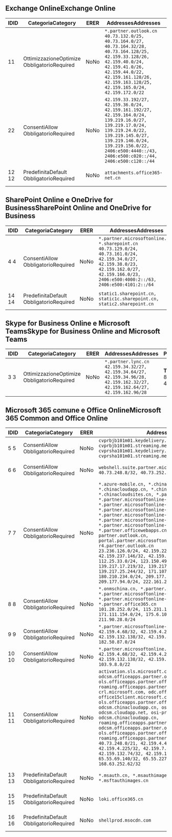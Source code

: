 <!--THIS FILE IS AUTOMATICALLY GENERATED. MANUAL CHANGES WILL BE OVERWRITTEN.-->
<!--Please contact the Office 365 Endpoints team with any questions.-->
<!--China endpoints version 2020032700-->
<!--File generated 2020-03-27 11:00:11.9084-->

## <a name="exchange-online"></a><span data-ttu-id="30d9f-101">Exchange Online</span><span class="sxs-lookup"><span data-stu-id="30d9f-101">Exchange Online</span></span>

<span data-ttu-id="30d9f-102">ID</span><span class="sxs-lookup"><span data-stu-id="30d9f-102">ID</span></span> | <span data-ttu-id="30d9f-103">Categoria</span><span class="sxs-lookup"><span data-stu-id="30d9f-103">Category</span></span> | <span data-ttu-id="30d9f-104">ER</span><span class="sxs-lookup"><span data-stu-id="30d9f-104">ER</span></span> | <span data-ttu-id="30d9f-105">Addresses</span><span class="sxs-lookup"><span data-stu-id="30d9f-105">Addresses</span></span> | <span data-ttu-id="30d9f-106">Porte</span><span class="sxs-lookup"><span data-stu-id="30d9f-106">Ports</span></span>
-- | -------------------- | -- | ---------------------------------------------------------------------------------------------------------------------------------------------------------------------------------------------------------------------------------------------- | ------------------------
<span data-ttu-id="30d9f-107">1</span><span class="sxs-lookup"><span data-stu-id="30d9f-107">1</span></span> | <span data-ttu-id="30d9f-108">Ottimizzazione</span><span class="sxs-lookup"><span data-stu-id="30d9f-108">Optimize</span></span><BR><span data-ttu-id="30d9f-109">Obbligatorio</span><span class="sxs-lookup"><span data-stu-id="30d9f-109">Required</span></span> | <span data-ttu-id="30d9f-110">No</span><span class="sxs-lookup"><span data-stu-id="30d9f-110">No</span></span> | `*.partner.outlook.cn`<BR>`40.73.132.0/25, 40.73.164.0/27, 40.73.164.32/28, 40.73.164.128/25, 42.159.33.128/26, 42.159.40.0/24, 42.159.41.0/26, 42.159.44.0/22, 42.159.161.128/26, 42.159.163.128/25, 42.159.165.0/24, 42.159.172.0/22` | <span data-ttu-id="30d9f-111">**TCP:** 443, 80</span><span class="sxs-lookup"><span data-stu-id="30d9f-111">**TCP:** 443, 80</span></span>
<span data-ttu-id="30d9f-112">2</span><span class="sxs-lookup"><span data-stu-id="30d9f-112">2</span></span> | <span data-ttu-id="30d9f-113">Consenti</span><span class="sxs-lookup"><span data-stu-id="30d9f-113">Allow</span></span><BR><span data-ttu-id="30d9f-114">Obbligatorio</span><span class="sxs-lookup"><span data-stu-id="30d9f-114">Required</span></span> | <span data-ttu-id="30d9f-115">No</span><span class="sxs-lookup"><span data-stu-id="30d9f-115">No</span></span> | `42.159.33.192/27, 42.159.36.0/24, 42.159.161.192/27, 42.159.164.0/24, 139.219.16.0/27, 139.219.17.0/24, 139.219.24.0/22, 139.219.145.0/27, 139.219.146.0/24, 139.219.156.0/22, 2406:e500:4440::/43, 2406:e500:c020::/44, 2406:e500:c120::/44` | <span data-ttu-id="30d9f-116">**TCP:** 25, 443, 53, 80</span><span class="sxs-lookup"><span data-stu-id="30d9f-116">**TCP:** 25, 443, 53, 80</span></span>
<span data-ttu-id="30d9f-117">12 </span><span class="sxs-lookup"><span data-stu-id="30d9f-117">12</span></span> | <span data-ttu-id="30d9f-118">Predefinita</span><span class="sxs-lookup"><span data-stu-id="30d9f-118">Default</span></span><BR><span data-ttu-id="30d9f-119">Obbligatorio</span><span class="sxs-lookup"><span data-stu-id="30d9f-119">Required</span></span> | <span data-ttu-id="30d9f-120">No</span><span class="sxs-lookup"><span data-stu-id="30d9f-120">No</span></span> | `attachments.office365-net.cn` | <span data-ttu-id="30d9f-121">**TCP:** 443, 80</span><span class="sxs-lookup"><span data-stu-id="30d9f-121">**TCP:** 443, 80</span></span>

## <a name="sharepoint-online-and-onedrive-for-business"></a><span data-ttu-id="30d9f-122">SharePoint Online e OneDrive for Business</span><span class="sxs-lookup"><span data-stu-id="30d9f-122">SharePoint Online and OneDrive for Business</span></span>

<span data-ttu-id="30d9f-123">ID</span><span class="sxs-lookup"><span data-stu-id="30d9f-123">ID</span></span> | <span data-ttu-id="30d9f-124">Categoria</span><span class="sxs-lookup"><span data-stu-id="30d9f-124">Category</span></span> | <span data-ttu-id="30d9f-125">ER</span><span class="sxs-lookup"><span data-stu-id="30d9f-125">ER</span></span> | <span data-ttu-id="30d9f-126">Addresses</span><span class="sxs-lookup"><span data-stu-id="30d9f-126">Addresses</span></span> | <span data-ttu-id="30d9f-127">Porte</span><span class="sxs-lookup"><span data-stu-id="30d9f-127">Ports</span></span>
-- | ------------------- | -- | --------------------------------------------------------------------------------------------------------------------------------------------------------------------------------------------------- | ----------------
<span data-ttu-id="30d9f-128">4 </span><span class="sxs-lookup"><span data-stu-id="30d9f-128">4</span></span> | <span data-ttu-id="30d9f-129">Consenti</span><span class="sxs-lookup"><span data-stu-id="30d9f-129">Allow</span></span><BR><span data-ttu-id="30d9f-130">Obbligatorio</span><span class="sxs-lookup"><span data-stu-id="30d9f-130">Required</span></span> | <span data-ttu-id="30d9f-131">No</span><span class="sxs-lookup"><span data-stu-id="30d9f-131">No</span></span> | `*.partner.microsoftonline.cn, *.sharepoint.cn`<BR>`40.73.129.0/24, 40.73.161.0/24, 42.159.34.0/27, 42.159.38.0/23, 42.159.162.0/27, 42.159.166.0/23, 2406:e500:4000:2::/63, 2406:e500:4101:2::/64` | <span data-ttu-id="30d9f-132">**TCP:** 443, 80</span><span class="sxs-lookup"><span data-stu-id="30d9f-132">**TCP:** 443, 80</span></span>
<span data-ttu-id="30d9f-133">14 </span><span class="sxs-lookup"><span data-stu-id="30d9f-133">14</span></span> | <span data-ttu-id="30d9f-134">Predefinita</span><span class="sxs-lookup"><span data-stu-id="30d9f-134">Default</span></span><BR><span data-ttu-id="30d9f-135">Obbligatorio</span><span class="sxs-lookup"><span data-stu-id="30d9f-135">Required</span></span> | <span data-ttu-id="30d9f-136">No</span><span class="sxs-lookup"><span data-stu-id="30d9f-136">No</span></span> | `static1.sharepoint.cn, static1c.sharepoint.cn, static2.sharepoint.cn` | <span data-ttu-id="30d9f-137">**TCP:** 443, 80</span><span class="sxs-lookup"><span data-stu-id="30d9f-137">**TCP:** 443, 80</span></span>

## <a name="skype-for-business-online-and-microsoft-teams"></a><span data-ttu-id="30d9f-138">Skype for Business Online e Microsoft Teams</span><span class="sxs-lookup"><span data-stu-id="30d9f-138">Skype for Business Online and Microsoft Teams</span></span>

<span data-ttu-id="30d9f-139">ID</span><span class="sxs-lookup"><span data-stu-id="30d9f-139">ID</span></span> | <span data-ttu-id="30d9f-140">Categoria</span><span class="sxs-lookup"><span data-stu-id="30d9f-140">Category</span></span> | <span data-ttu-id="30d9f-141">ER</span><span class="sxs-lookup"><span data-stu-id="30d9f-141">ER</span></span> | <span data-ttu-id="30d9f-142">Addresses</span><span class="sxs-lookup"><span data-stu-id="30d9f-142">Addresses</span></span> | <span data-ttu-id="30d9f-143">Porte</span><span class="sxs-lookup"><span data-stu-id="30d9f-143">Ports</span></span>
-- | -------------------- | -- | -------------------------------------------------------------------------------------------------------------------------------- | ----------------
<span data-ttu-id="30d9f-144">3 </span><span class="sxs-lookup"><span data-stu-id="30d9f-144">3</span></span> | <span data-ttu-id="30d9f-145">Ottimizzazione</span><span class="sxs-lookup"><span data-stu-id="30d9f-145">Optimize</span></span><BR><span data-ttu-id="30d9f-146">Obbligatorio</span><span class="sxs-lookup"><span data-stu-id="30d9f-146">Required</span></span> | <span data-ttu-id="30d9f-147">No</span><span class="sxs-lookup"><span data-stu-id="30d9f-147">No</span></span> | `*.partner.lync.cn`<BR>`42.159.34.32/27, 42.159.34.64/27, 42.159.34.96/28, 42.159.162.32/27, 42.159.162.64/27, 42.159.162.96/28` | <span data-ttu-id="30d9f-148">**TCP:** 443, 80</span><span class="sxs-lookup"><span data-stu-id="30d9f-148">**TCP:** 443, 80</span></span>

## <a name="microsoft-365-common-and-office-online"></a><span data-ttu-id="30d9f-149">Microsoft 365 comune e Office Online</span><span class="sxs-lookup"><span data-stu-id="30d9f-149">Microsoft 365 Common and Office Online</span></span>

<span data-ttu-id="30d9f-150">ID</span><span class="sxs-lookup"><span data-stu-id="30d9f-150">ID</span></span> | <span data-ttu-id="30d9f-151">Categoria</span><span class="sxs-lookup"><span data-stu-id="30d9f-151">Category</span></span> | <span data-ttu-id="30d9f-152">ER</span><span class="sxs-lookup"><span data-stu-id="30d9f-152">ER</span></span> | <span data-ttu-id="30d9f-153">Addresses</span><span class="sxs-lookup"><span data-stu-id="30d9f-153">Addresses</span></span> | <span data-ttu-id="30d9f-154">Porte</span><span class="sxs-lookup"><span data-stu-id="30d9f-154">Ports</span></span>
-- | ------------------- | -- | ---------------------------------------------------------------------------------------------------------------------------------------------------------------------------------------------------------------------------------------------------------------------------------------------------------------------------------------------------------------------------------------------------------------------------------------------------------------------------------------------------------------------------------------------------------------------------------------------------------------------------------------------------------------------------------------------------------------------------------------------------------------------------------------------------------------------------------------------------------------------------- | ----------------
<span data-ttu-id="30d9f-155">5 </span><span class="sxs-lookup"><span data-stu-id="30d9f-155">5</span></span> | <span data-ttu-id="30d9f-156">Consenti</span><span class="sxs-lookup"><span data-stu-id="30d9f-156">Allow</span></span><BR><span data-ttu-id="30d9f-157">Obbligatorio</span><span class="sxs-lookup"><span data-stu-id="30d9f-157">Required</span></span> | <span data-ttu-id="30d9f-158">No</span><span class="sxs-lookup"><span data-stu-id="30d9f-158">No</span></span> | `cvprbjb101m01.keydelivery.mediaservices.chinacloudapi.cn, cvprbjb101m01.streaming.mediaservices.chinacloudapi.cn, cvprsha101m01.keydelivery.mediaservices.chinacloudapi.cn, cvprsha101m01.streaming.mediaservices.chinacloudapi.cn` | <span data-ttu-id="30d9f-159">**TCP:** 443, 80</span><span class="sxs-lookup"><span data-stu-id="30d9f-159">**TCP:** 443, 80</span></span>
<span data-ttu-id="30d9f-160">6 </span><span class="sxs-lookup"><span data-stu-id="30d9f-160">6</span></span> | <span data-ttu-id="30d9f-161">Consenti</span><span class="sxs-lookup"><span data-stu-id="30d9f-161">Allow</span></span><BR><span data-ttu-id="30d9f-162">Obbligatorio</span><span class="sxs-lookup"><span data-stu-id="30d9f-162">Required</span></span> | <span data-ttu-id="30d9f-163">No</span><span class="sxs-lookup"><span data-stu-id="30d9f-163">No</span></span> | `webshell.suite.partner.microsoftonline.cn`<BR>`40.73.248.8/32, 40.73.252.10/32` | <span data-ttu-id="30d9f-164">**TCP:** 443, 80</span><span class="sxs-lookup"><span data-stu-id="30d9f-164">**TCP:** 443, 80</span></span>
<span data-ttu-id="30d9f-165">7 </span><span class="sxs-lookup"><span data-stu-id="30d9f-165">7</span></span> | <span data-ttu-id="30d9f-166">Consenti</span><span class="sxs-lookup"><span data-stu-id="30d9f-166">Allow</span></span><BR><span data-ttu-id="30d9f-167">Obbligatorio</span><span class="sxs-lookup"><span data-stu-id="30d9f-167">Required</span></span> | <span data-ttu-id="30d9f-168">No</span><span class="sxs-lookup"><span data-stu-id="30d9f-168">No</span></span> | `*.azure-mobile.cn, *.chinacloudapi.cn, *.chinacloudapp.cn, *.chinacloud-mobile.cn, *.chinacloudsites.cn, *.partner.microsoftonline-m.cn, *.partner.microsoftonline-m.net.cn, *.partner.microsoftonline-m-i.cn, *.partner.microsoftonline-m-i.net.cn, *.partner.microsoftonline-p.net.cn, *.partner.microsoftonline-p-i.cn, *.partner.microsoftonline-p-i.net.cn, *.partner.officewebapps.cn, *.windowsazure.cn, partner.outlook.cn, portal.partner.microsoftonline.cdnsvc.com, r4.partner.outlook.cn`<BR>`23.236.126.0/24, 42.159.224.122/32, 42.159.233.91/32, 42.159.237.146/32, 42.159.238.120/32, 58.68.168.0/24, 112.25.33.0/24, 123.150.49.0/24, 125.65.247.0/24, 139.217.17.219/32, 139.217.19.156/32, 139.217.21.3/32, 139.217.25.244/32, 171.107.84.0/24, 180.210.232.0/24, 180.210.234.0/24, 209.177.86.0/24, 209.177.90.0/24, 209.177.94.0/24, 222.161.226.0/24` | <span data-ttu-id="30d9f-169">**TCP:** 443, 80</span><span class="sxs-lookup"><span data-stu-id="30d9f-169">**TCP:** 443, 80</span></span>
<span data-ttu-id="30d9f-170">8 </span><span class="sxs-lookup"><span data-stu-id="30d9f-170">8</span></span> | <span data-ttu-id="30d9f-171">Consenti</span><span class="sxs-lookup"><span data-stu-id="30d9f-171">Allow</span></span><BR><span data-ttu-id="30d9f-172">Obbligatorio</span><span class="sxs-lookup"><span data-stu-id="30d9f-172">Required</span></span> | <span data-ttu-id="30d9f-173">No</span><span class="sxs-lookup"><span data-stu-id="30d9f-173">No</span></span> | `*.onmschina.cn, *.partner.microsoftonline.net.cn, *.partner.microsoftonline-i.cn, *.partner.microsoftonline-i.net.cn, *.partner.office365.cn`<BR>`101.28.252.0/24, 115.231.150.0/24, 123.235.32.0/24, 171.111.154.0/24, 175.6.10.0/24, 180.210.229.0/24, 211.90.28.0/24` | <span data-ttu-id="30d9f-174">**TCP:** 443, 80</span><span class="sxs-lookup"><span data-stu-id="30d9f-174">**TCP:** 443, 80</span></span>
<span data-ttu-id="30d9f-175">9 </span><span class="sxs-lookup"><span data-stu-id="30d9f-175">9</span></span> | <span data-ttu-id="30d9f-176">Consenti</span><span class="sxs-lookup"><span data-stu-id="30d9f-176">Allow</span></span><BR><span data-ttu-id="30d9f-177">Obbligatorio</span><span class="sxs-lookup"><span data-stu-id="30d9f-177">Required</span></span> | <span data-ttu-id="30d9f-178">No</span><span class="sxs-lookup"><span data-stu-id="30d9f-178">No</span></span> | `*.partner.microsoftonline-p.cn`<BR>`42.159.4.68/32, 42.159.4.200/32, 42.159.7.156/32, 42.159.132.138/32, 42.159.133.17/32, 42.159.135.78/32, 182.50.87.0/24` | <span data-ttu-id="30d9f-179">**TCP:** 443, 80</span><span class="sxs-lookup"><span data-stu-id="30d9f-179">**TCP:** 443, 80</span></span>
<span data-ttu-id="30d9f-180">10 </span><span class="sxs-lookup"><span data-stu-id="30d9f-180">10</span></span> | <span data-ttu-id="30d9f-181">Consenti</span><span class="sxs-lookup"><span data-stu-id="30d9f-181">Allow</span></span><BR><span data-ttu-id="30d9f-182">Obbligatorio</span><span class="sxs-lookup"><span data-stu-id="30d9f-182">Required</span></span> | <span data-ttu-id="30d9f-183">No</span><span class="sxs-lookup"><span data-stu-id="30d9f-183">No</span></span> | `*.partner.microsoftonline.cn`<BR>`42.159.4.68/32, 42.159.4.200/32, 42.159.7.156/32, 42.159.132.138/32, 42.159.133.17/32, 42.159.135.78/32, 103.9.8.0/22` | <span data-ttu-id="30d9f-184">**TCP:** 443, 80</span><span class="sxs-lookup"><span data-stu-id="30d9f-184">**TCP:** 443, 80</span></span>
<span data-ttu-id="30d9f-185">11 </span><span class="sxs-lookup"><span data-stu-id="30d9f-185">11</span></span> | <span data-ttu-id="30d9f-186">Consenti</span><span class="sxs-lookup"><span data-stu-id="30d9f-186">Allow</span></span><BR><span data-ttu-id="30d9f-187">Obbligatorio</span><span class="sxs-lookup"><span data-stu-id="30d9f-187">Required</span></span> | <span data-ttu-id="30d9f-188">No</span><span class="sxs-lookup"><span data-stu-id="30d9f-188">No</span></span> | `activation.sls.microsoft.com, bjb-odcsm.officeapps.partner.office365.cn, bjb-ols.officeapps.partner.office365.cn, bjb-roaming.officeapps.partner.office365.cn, crl.microsoft.com, odc.officeapps.live.com, office15client.microsoft.com, officecdn.microsoft.com, ols.officeapps.partner.office365.cn, osi-prod-bjb01-odcsm.chinacloudapp.cn, osiprod-scus01-odcsm.cloudapp.net, osi-prod-sha01-odcsm.chinacloudapp.cn, roaming.officeapps.partner.office365.cn, sha-odcsm.officeapps.partner.office365.cn, sha-ols.officeapps.partner.office365.cn, sha-roaming.officeapps.partner.office365.cn`<BR>`40.73.248.0/21, 42.159.4.45/32, 42.159.4.50/32, 42.159.4.225/32, 42.159.7.13/32, 42.159.132.73/32, 42.159.132.74/32, 42.159.132.75/32, 65.52.98.231/32, 65.55.69.140/32, 65.55.227.140/32, 70.37.81.47/32, 168.63.252.62/32` | <span data-ttu-id="30d9f-189">**TCP:** 443, 80</span><span class="sxs-lookup"><span data-stu-id="30d9f-189">**TCP:** 443, 80</span></span>
<span data-ttu-id="30d9f-190">13 </span><span class="sxs-lookup"><span data-stu-id="30d9f-190">13</span></span> | <span data-ttu-id="30d9f-191">Predefinita</span><span class="sxs-lookup"><span data-stu-id="30d9f-191">Default</span></span><BR><span data-ttu-id="30d9f-192">Obbligatorio</span><span class="sxs-lookup"><span data-stu-id="30d9f-192">Required</span></span> | <span data-ttu-id="30d9f-193">No</span><span class="sxs-lookup"><span data-stu-id="30d9f-193">No</span></span> | `*.msauth.cn, *.msauthimages.cn, *.msftauth.cn, *.msftauthimages.cn` | <span data-ttu-id="30d9f-194">**TCP:** 443, 80</span><span class="sxs-lookup"><span data-stu-id="30d9f-194">**TCP:** 443, 80</span></span>
<span data-ttu-id="30d9f-195">15 </span><span class="sxs-lookup"><span data-stu-id="30d9f-195">15</span></span> | <span data-ttu-id="30d9f-196">Predefinita</span><span class="sxs-lookup"><span data-stu-id="30d9f-196">Default</span></span><BR><span data-ttu-id="30d9f-197">Obbligatorio</span><span class="sxs-lookup"><span data-stu-id="30d9f-197">Required</span></span> | <span data-ttu-id="30d9f-198">No</span><span class="sxs-lookup"><span data-stu-id="30d9f-198">No</span></span> | `loki.office365.cn` | <span data-ttu-id="30d9f-199">**TCP:** 443</span><span class="sxs-lookup"><span data-stu-id="30d9f-199">**TCP:** 443</span></span>
<span data-ttu-id="30d9f-200">16 </span><span class="sxs-lookup"><span data-stu-id="30d9f-200">16</span></span> | <span data-ttu-id="30d9f-201">Predefinita</span><span class="sxs-lookup"><span data-stu-id="30d9f-201">Default</span></span><BR><span data-ttu-id="30d9f-202">Obbligatorio</span><span class="sxs-lookup"><span data-stu-id="30d9f-202">Required</span></span> | <span data-ttu-id="30d9f-203">No</span><span class="sxs-lookup"><span data-stu-id="30d9f-203">No</span></span> | `shellprod.msocdn.com` | <span data-ttu-id="30d9f-204">**TCP:** 443</span><span class="sxs-lookup"><span data-stu-id="30d9f-204">**TCP:** 443</span></span>
